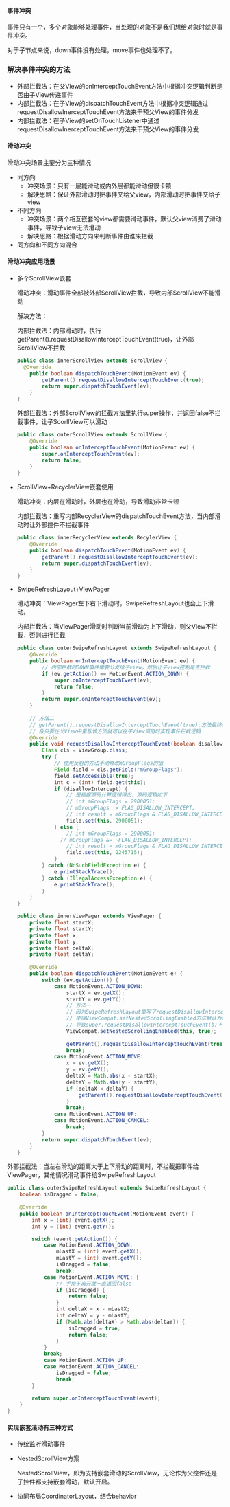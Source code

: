 #### 事件冲突

事件只有一个，多个对象能够处理事件，当处理的对象不是我们想给对象时就是事件冲突。

对于子节点来说，down事件没有处理，move事件也处理不了。

### 解决事件冲突的方法

* 外部拦截法：在父View的onInterceptTouchEvent方法中根据冲突逻辑判断是否由子View传递事件
* 内部拦截法：在子View的dispatchTouchEvent方法中根据冲突逻辑通过requestDisallowInerceptTouchEvent方法来干预父View的事件分发
* 内部拦截法：在子View的setOnTouchListener中通过requestDisallowInerceptTouchEvent方法来干预父View的事件分发

#### 滑动冲突

滑动冲突场景主要分为三种情况

* 同方向
  * 冲突场景：只有一层能滑动或内外层都能滑动但很卡顿
  * 解决思路：保证外部滑动时把事件交给父view，内部滑动时把事件交给子view
* 不同方向
  * 冲突场景：两个相互嵌套的view都需要滑动事件，默认父view消费了滑动事件，导致子view无法滑动
  * 解决思路：根据滑动方向来判断事件由谁来拦截
* 同方向和不同方向混合

#### 滑动冲突应用场景

* 多个ScrollView嵌套

  滑动冲突：滑动事件全部被外部ScrollView拦截，导致内部ScrollView不能滑动

  解决方法：

  ​		内部拦截法：内部滑动时，执行getParent().requestDisallowInterceptTouchEvent(true)，让外部ScrollView不拦截

  ````java
  public class innerScrollView extends ScrollView {
  	@Override
      public boolean dispatchTouchEvent(MotionEvent ev) {
          getParent().requestDisallowInterceptTouchEvent(true);
          return super.dispatchTouchEvent(ev);
      }
  }
  ````

  ​		外部拦截法：外部ScrollView的拦截方法里执行super操作，并返回false不拦截事件，让子ScorllView可以滑动

  ````java
  public class outerScrollView extends ScrollView {
      @Override
      public boolean onInterceptTouchEvent(MotionEvent ev) {
          super.onInterceptTouchEvent(ev);
          return false;
      }
  }
  ````



* ScrollView+RecyclerView嵌套使用

  滑动冲突：内层在滑动时，外层也在滑动，导致滑动非常卡顿

  ​		内部拦截法：重写内部RecyclerView的dispatchTouchEvent方法，当内部滑动时让外部控件不拦截事件

  ````java
  public class innerRecyclerView extends RecylerView {
      @Override
      public boolean dispatchTouchEvent(MotionEvent ev) {
          getParent().requestDisallowInterceptTouchEvent(ev);
          return super.dispatchTouchEvent(ev);
      }
  }
  ````



* SwipeRefreshLayout+ViewPager

  滑动冲突：ViewPager左下右下滑动时，SwipeRefreshLayout也会上下滑动。

  内部拦截法：当ViewPager滑动时判断当前滑动为上下滑动，则父View不拦截，否则进行拦截

  ````java
  public class outerSwipeRefreshLayout extends SwipeRefreshLayout {
      @Override
      public boolean onInterceptTouchEvent(MotionEvent ev) {
          // 内部拦截时DOWN事件需要分发给子view，然后让子view控制是否拦截
          if (ev.getAction() == MotionEvent.ACTION_DOWN) {
              super.onInterceptTouchEvent(ev);
              return false;
          }
          return super.onInterceptTouchEvent(ev);
      }
      
      // 方法二
      // getParent().requestDisallowInterceptTouchEvent(true);方法最终会去修改mGroupFlags的值
      // 故只要在父View中重写该方法就可以在子View调用时实现事件拦截逻辑
      @Override
      public void requestDisallowInterceptTouchEvent(boolean disallowIntercept) {
          Class cls = ViewGroup.class;
          try {
              // 使用反射的方法手动修改mGroupFlags的值
              Field field = cls.getField("mGroupFlags");
              field.setAccessible(true);
              int c = (int) field.get(this);
              if (disallowIntercept) {
                  // 是根据源码计算逻辑得出，源码逻辑如下
                  // int mGroupFlags = 2900051;
                  // mGroupFlags |= FLAG_DISALLOW_INTERCEPT;
                  // int result = mGroupFlags & FLAG_DISALLOW_INTERCEPT;
                  field.set(this, 2900051);
              } else {
                  // int mGroupFlags = 2900051;
  				// mGroupFlags &= ~FLAG_DISALLOW_INTERCEPT;
                  // int result = mGroupFlags & FLAG_DISALLOW_INTERCEPT;
                  field.set(this, 2245715);
              }
          } catch (NoSuchFieldException e) {
              e.printStackTrace();
          } catch (IllegalAccessException e) {
              e.printStackTrace();
          }
      }
  }
  
  public class innerViewPager extends ViewPager {
      private float startX;
      private float startY;
      private float x;
      private float y;
      private float deltaX;
      private float deltaY;
      
      @Override
      public boolean dispatchTouchEvent(MotionEvent e) {
          switch (ev.getAction()) {
              case MotionEvent.ACTION_DOWN:
                  startX = ev.getX();
                  startY = ev.getY();
                  // 方法一
                  // 因为SwipeRefreshLayout重写了requestDisallowInterceptTouchEvent方法，
                  // 使得ViewCompat.setNestedScrollingEnabled方法默认为false
                  // 导致super.requestDisallowInterceptTouchEvent(b)不执行，故要手动设置为true
                  ViewCompat.setNestedScrollingEnabled(this, true);
                  
                  getParent().requestDisallowInterceptTouchEvent(true);
                  break;
              case MotionEvent.ACTION_MOVE:
                  x = ev.getX();
                  y = ev.getY();
                  deltaX = Math.abs(x - startX);
                  deltaY = Math.abs(y - startY);
                  if (deltaX < deltaY) {
                      getParent().requestDisallowInterceptTouchEvent(false);
                  }
                  break;
              case MotionEvent.ACTION_UP:
              case MotionEvent.ACTION_CANCEL:
                  break;
          }
          return super.dispatchTouchEvent(ev);
      }
  }
  ````



​		外部拦截法：当左右滑动的距离大于上下滑动的距离时，不拦截把事件给ViewPager，其他情况滑动事件给SwipeRefreshLayout

````java
public class outerSwipeRefreshLayout extends SwipeRefreshLayout {
    boolean isDragged = false;
    
    @Override
    public boolean onInterceptTouchEvent(MotionEvent event) {
        int x = (int) event.getX();
        int y = (int) event.getY();

        switch (event.getAction()) {
            case MotionEvent.ACTION_DOWN:
                mLastX = (int) event.getX();
                mLastY = (int) event.getY();
                isDragged = false;
                break;
            case MotionEvent.ACTION_MOVE: {
                // 手指不离开就一直返回false
                if (isDragged) {
                    return false;
                }
                int deltaX = x - mLastX;
                int deltaY = y - mLastY;
                if (Math.abs(deltaX) > Math.abs(deltaY)) {
                    isDragged = true;
                    return false;
                }
            }
            break;
            case MotionEvent.ACTION_UP:
            case MotionEvent.ACTION_CANCEL:
                isDragged = false;
                break;
        }

        return super.onInterceptTouchEvent(event);
    }
}
````



#### 实现嵌套滚动有三种方式

- 传统监听滑动事件

- NestedScrollView方案

  NestedScrollView，即为支持嵌套滑动的ScrollView，无论作为父控件还是子控件都支持嵌套滑动，默认开启。

- 协同布局CoordinatorLayout，结合behavior

  